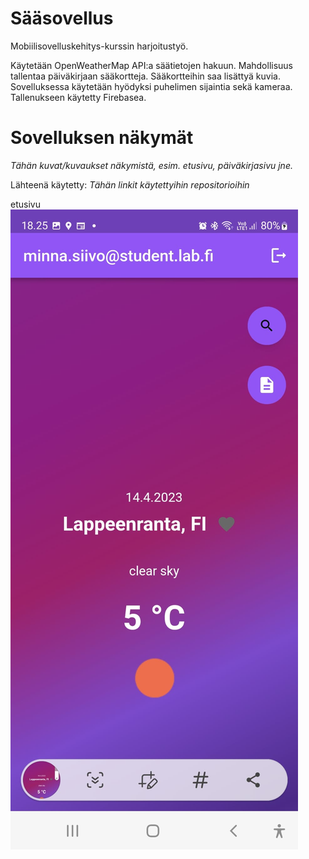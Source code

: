 # Sääsovellus

Mobiilisovelluskehitys-kurssin harjoitustyö.

Käytetään OpenWeatherMap API:a säätietojen hakuun. Mahdollisuus tallentaa päiväkirjaan sääkortteja. Sääkortteihin saa lisättyä kuvia. Sovelluksessa käytetään hyödyksi puhelimen sijaintia sekä kameraa. Tallenukseen käytetty Firebasea. 

# Sovelluksen näkymät

*Tähän kuvat/kuvaukset näkymistä, esim. etusivu, päiväkirjasivu jne.*

Lähteenä käytetty: *Tähän linkit käytettyihin repositorioihin*


etusivu
![Alt text](Kuvia/aloitus.jpeg "Aloitus")


